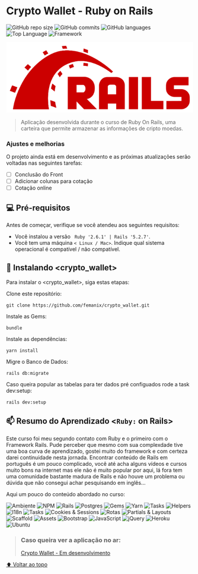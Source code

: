 # Crypto Wallet - Ruby on Rails

<!---Esses são exemplos. Veja https://shields.io para outras pessoas ou para personalizar este conjunto de escudos. Você pode querer incluir dependências, status do projeto e informações de licença aqui--->



![GitHub repo size](https://img.shields.io/github/repo-size/femanix/crypto_wallet?style=social)
![GitHub commits](https://img.shields.io/github/commit-activity/y/femanix/crypto_wallet?label=Commits&logo=github&style=social)
![GitHub languages](https://img.shields.io/github/languages/count/femanix/crypto_wallet?label=Linguagens&logo=ruby&style=social)
![Top Language](https://img.shields.io/github/languages/top/femanix/crypto_wallet?logo=ruby&style=social)
![Framework](https://img.shields.io/badge/Framework-Rails-red?style=social&logo=appveyor)

<img src="rails.svg.png" alt="exemplo imagem">

> Aplicação desenvolvida durante o curso de Ruby On Rails, uma carteira que permite armazenar as informações de cripto moedas.
### Ajustes e melhorias

O projeto ainda está em desenvolvimento e as próximas atualizações serão voltadas nas seguintes tarefas:

- [ ] Conclusão do Front
- [ ] Adicionar colunas para cotação
- [ ] Cotação online

## 💻 Pré-requisitos

Antes de começar, verifique se você atendeu aos seguintes requisitos:
<!---Estes são apenas requisitos de exemplo. Adicionar, duplicar ou remover conforme necessário--->
* Você instalou a versão  ` Ruby '2.6.1' | Rails '5.2.7'`. 
* Você tem uma máquina `< Linux / Mac>`. Indique qual sistema operacional é compatível / não compatível.

## 🚀 Instalando <crypto_wallet>

Para instalar o <crypto_wallet>, siga estas etapas:

Clone este repositório:
```
git clone https://github.com/femanix/crypto_wallet.git
```

Instale as Gems:
```
bundle
```

Instale  as dependências:
```
yarn install
```

Migre o Banco de Dados:
```
rails db:migrate
```
Caso queira popular as tabelas para ter dados pré configuados rode a task dev:setup:
```
rails dev:setup
```

## 📫 Resumo do Aprendizado <`Ruby:` on Rails>

Este curso foi meu segundo contato com Ruby e o primeiro com o Framework Rails. Pude perceber que mesmo com sua complexdade tive uma boa curva de aprendizado, gostei muito do framework e com certeza darei continuidade nesta jornada. Encontrar conteúdo de Rails em português é um pouco complicado, você até acha alguns vídeos e cursos muito bons na internet mas ele não é muito popular por aqui, lá fora tem uma comunidade bastante madura de Rails e não houve um problema ou dúvida que não consegui achar pesquisando em inglês... 

Aqui um pouco do conteúdo abordado no curso:

![Ambiente](https://img.shields.io/badge/Como%20configurar%20o%20ambiente%20-0078d7.svg?style=for-the-badge&logo=visual-studio-code&logoColor=white)
![NPM](https://img.shields.io/badge/NPM-%23000000.svg?style=for-the-badge&logo=npm&logoColor=white)
![Rails](https://img.shields.io/badge/Rails-%23CC0000.svg?style=for-the-badge&logo=ruby-on-rails&logoColor=white)
![Postgres](https://img.shields.io/badge/postgres-%23316192.svg?style=for-the-badge&logo=postgresql&logoColor=white)
![Gems](https://img.shields.io/badge/Gems-FFB387?style=for-the-badge&logo=sketch&logoColor=black)
![Yarn](https://img.shields.io/badge/yarn-%232C8EBB.svg?style=for-the-badge&logo=yarn&logoColor=white)
![Tasks](https://img.shields.io/badge/Tasks-%23DD0031.svg?style=for-the-badge&logo=redis&logoColor=white)
![Helpers](https://img.shields.io/badge/helpers-%23CC0000.svg?style=for-the-badge&logo=ruby-on-rails&logoColor=white)
![I18n](https://img.shields.io/badge/I18n-FF9800?style=for-the-badge&logo=dialogflow&logoColor=white)
![Tasks](https://img.shields.io/badge/Tasks-%23CC0000.svg?style=for-the-badge&logo=ruby-on-rails&logoColor=white)
![Cookies & Sessions](https://img.shields.io/badge/Cookies%20&%20Sessions-000?style=for-the-badge&logo=ghost&logoColor=yellow)
![Rotas](https://img.shields.io/badge/Rotas-%23CC0000.svg?style=for-the-badge&logo=ruby-on-rails&logoColor=white)
![Partials & Layouts](https://img.shields.io/badge/Partials%20&%20Layouts-0A0A0A?style=for-the-badge&logo=devdotto&logoColor=white)
![Scaffold](https://img.shields.io/badge/Scaffold-%230A0FF9.svg?style=for-the-badge&logo=ros&logoColor=white)
![Assets](https://img.shields.io/badge/Assets-666666?style=for-the-badge&logo=microsoft&logoColor=white)
![Bootstrap](https://img.shields.io/badge/bootstrap-%23563D7C.svg?style=for-the-badge&logo=bootstrap&logoColor=white)
![JavaScript](https://img.shields.io/badge/javascript-%23323330.svg?style=for-the-badge&logo=javascript&logoColor=%23F7DF1E)
![jQuery](https://img.shields.io/badge/jquery-%230769AD.svg?style=for-the-badge&logo=jquery&logoColor=white)
![Heroku](https://img.shields.io/badge/heroku-%23430098.svg?style=for-the-badge&logo=heroku&logoColor=white)
![Ubuntu](https://img.shields.io/badge/Ubuntu-E95420?style=for-the-badge&logo=ubuntu&logoColor=white)

> ### Caso queira ver a aplicação no ar:
> [Crypto Wallet - Em desenvolvimento](https://crypto-wallet-femanix.herokuapp.com/)

[⬆ Voltar ao topo](#crypto_wallet)<br>
